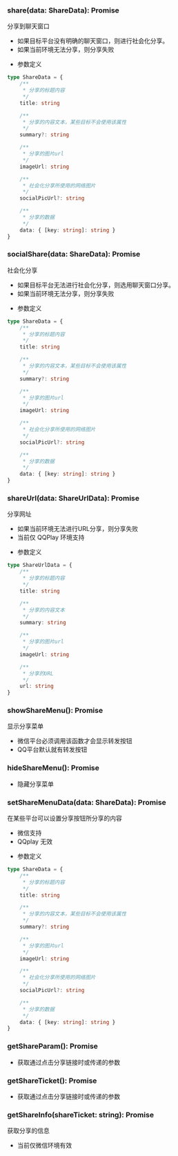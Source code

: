 ### **share(data: ShareData): Promise**
分享到聊天窗口
* 如果目标平台没有明确的聊天窗口，则进行社会化分享。
* 如果当前环境无法分享，则分享失败
- 参数定义

```typescript
type ShareData = {
	/**
	 * 分享的标题内容
	 */
	title: string

	/**
	 * 分享的内容文本，某些目标不会使用该属性
	 */
	summary?: string

	/**
	 * 分享的图片url
	 */
	imageUrl: string

	/**
	 * 社会化分享所使用的网络图片
	 */
	socialPicUrl?: string

	/**
	 * 分享的数据
	 */
	data: { [key: string]: string }
}

```


### **socialShare(data: ShareData): Promise**
社会化分享
* 如果目标平台无法进行社会化分享，则选用聊天窗口分享。
* 如果当前环境无法分享，则分享失败
- 参数定义

```typescript
type ShareData = {
	/**
	 * 分享的标题内容
	 */
	title: string

	/**
	 * 分享的内容文本，某些目标不会使用该属性
	 */
	summary?: string

	/**
	 * 分享的图片url
	 */
	imageUrl: string

	/**
	 * 社会化分享所使用的网络图片
	 */
	socialPicUrl?: string

	/**
	 * 分享的数据
	 */
	data: { [key: string]: string }
}

```


### **shareUrl(data: ShareUrlData): Promise**
分享网址
* 如果当前环境无法进行URL分享，则分享失败
* 当前仅 QQPlay 环境支持
- 参数定义

```typescript
type ShareUrlData = {
	/**
	 * 分享的标题内容
	 */
	title: string

	/**
	 * 分享的内容文本
	 */
	summary: string

	/**
	 * 分享的图片url
	 */
	imageUrl: string

	/**
	 * 分享的URL
	 */
	url: string
}

```


### **showShareMenu(): Promise**
显示分享菜单
* 微信平台必须调用该函数才会显示转发按钮
* QQ平台默认就有转发按钮


### **hideShareMenu(): Promise**
- 隐藏分享菜单


### **setShareMenuData(data: ShareData): Promise**
在某些平台可以设置分享按钮所分享的内容
* 微信支持
* QQplay 无效
- 参数定义

```typescript
type ShareData = {
	/**
	 * 分享的标题内容
	 */
	title: string

	/**
	 * 分享的内容文本，某些目标不会使用该属性
	 */
	summary?: string

	/**
	 * 分享的图片url
	 */
	imageUrl: string

	/**
	 * 社会化分享所使用的网络图片
	 */
	socialPicUrl?: string

	/**
	 * 分享的数据
	 */
	data: { [key: string]: string }
}

```


### **getShareParam(): Promise**
- 获取通过点击分享链接时或传递的参数


### **getShareTicket(): Promise**
- 获取通过点击分享链接时或传递的参数


### **getShareInfo(shareTicket: string): Promise**
获取分享的信息
* 当前仅微信环境有效

